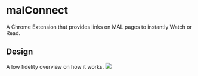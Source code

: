 # malConnect
A Chrome Extension that provides links on MAL pages to instantly Watch or Read.

## Design
A low fidelity overview on how it works.
![](https://cdn.discordapp.com/attachments/671926160812146698/1051745201464553512/malConnect-1.jpg)
